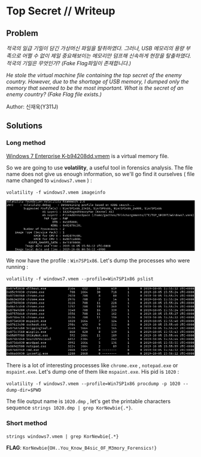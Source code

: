 # Top Secret // Writeup

## Problem

*적국의 일급 기밀이 담긴 가상머신 파일을 탈취하였다. 그러나, USB 메모리의 용량 부족으로 어쩔 수 없이 제일 중요해보이는 메모리만 덤프해 신속하게 현장을 탈출하였다. 적국의 기밀은 무엇인가? (Fake Flag파일이 존재합니다.)*

*He stole the virtual machine file containing the top secret of the enemy country. However, due to the shortage of USB memory, I dumped only the memory that seemed to be the most important. What is the secret of an enemy country? (Fake Flag file exists.)*

Author: 신재욱(Y311J)

## Solutions

### Long method

[Windows 7 Enterprise K-b94208dd.vmem](http://web.jaeuk.xyz/Top_Secret/NewbieCTF2019_Top_Secret.zip) is a virtual memory file.

So we are going to use **volatility**, a useful tool in forensics analysis.
The file name does not give us enough information, so we'll go find it ourselves ( file name changed to `windows7.vmem` ) : 

`volatility -f windows7.vmem imageinfo`

![image_profile](./images/image_profile.png)

We now have the profile : `Win7SP1x86`. Let's dump the processes who were running :

`volatility -f windows7.vmem --profile=Win7SP1x86 pslist`

![processes](./images/processes.png)

There is a lot of interesting processes like `chrome.exe` , `notepad.exe` or `mspaint.exe`. Let's dump one of them like `mspaint.exe`. His pid is `1020` :

`volatility -f windows7.vmem --profile=Win7SP1x86 procdump -p 1020 --dump-dir=$PWD`

The file output name is `1020.dmp` , let's get the printable characters sequence `strings 1020.dmp | grep KorNewbie{.*}`.

### Short method

`strings windows7.vmem | grep KorNewbie{.*}`



**FLAG**: `KorNewbie{OH..You_Know_B4sic_0F_M3mory_Forensics!}`
